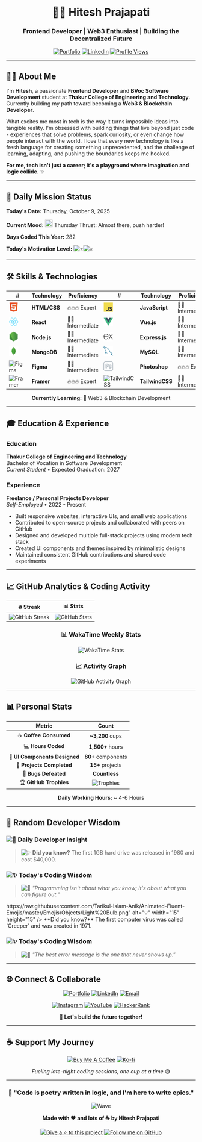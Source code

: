 <div align="center">

# 👨‍💻 Hitesh Prajapati

### Frontend Developer | Web3 Enthusiast | Building the Decentralized Future

[![Portfolio](https://img.shields.io/badge/Portfolio-Visit-00d9ff?style=for-the-badge&logo=firefox&logoColor=white)](https://levenine.vercel.app/)
[![LinkedIn](https://img.shields.io/badge/LinkedIn-Connect-0077B5?style=for-the-badge&logo=linkedin&logoColor=white)](http://linkedin.com/in/autistickyrios/)
[![Profile Views](https://komarev.com/ghpvc/?username=autistickyrios&label=Profile%20Views&color=00d9ff&style=for-the-badge)](https://github.com/autistickyrios)

</div>

---

## 👨‍💻 About Me

I'm **Hitesh**, a passionate **Frontend Developer** and **BVoc Software Development** student at **Thakur College of Engineering and Technology**. Currently building my path toward becoming a **Web3 & Blockchain Developer**.

What excites me most in tech is the way it turns impossible ideas into tangible reality. I'm obsessed with building things that live beyond just code - experiences that solve problems, spark curiosity, or even change how people interact with the world. I love that every new technology is like a fresh language for creating something unprecedented, and the challenge of learning, adapting, and pushing the boundaries keeps me hooked. 

**For me, tech isn't just a career; it's a playground where imagination and logic collide.** ✨

---

## 🎯 Daily Mission Status

<!-- DAILY_UPDATE_START -->
**Today's Date:** Thursday, October 9, 2025

**Current Mood:** <img src="https://raw.githubusercontent.com/Tarikul-Islam-Anik/Animated-Fluent-Emojis/master/Emojis/Travel%20and%20places/Rocket.png" alt="" width="20" height="20" /> Thursday Thrust: Almost there, push harder!

**Days Coded This Year:** 282

**Today's Motivation Level:** <img src="https://raw.githubusercontent.com/Tarikul-Islam-Anik/Animated-Fluent-Emojis/master/Emojis/Travel%20and%20places/Star.png" alt="⭐" width="15" height="15" /><img src="https://raw.githubusercontent.com/Tarikul-Islam-Anik/Animated-Fluent-Emojis/master/Emojis/Travel%20and%20places/Star.png" alt="⭐" width="15" height="15" />
<!-- DAILY_UPDATE_END -->

---

## 🛠️ Skills & Technologies

<div align="center">

| # | Technology | Proficiency | # | Technology | Proficiency |
|---|---|---|---|---|---|
| <img src="https://raw.githubusercontent.com/devicons/devicon/master/icons/html5/html5-original.svg" alt="HTML5" width="25" height="25" /> | **HTML/CSS** | 🔥🔥🔥 Expert | <img src="https://raw.githubusercontent.com/devicons/devicon/master/icons/javascript/javascript-original.svg" alt="JavaScript" width="25" height="25" /> | **JavaScript** | 💪💪 Intermediate |
| <img src="https://raw.githubusercontent.com/devicons/devicon/master/icons/react/react-original.svg" alt="React" width="25" height="25" /> | **React** | 💪💪 Intermediate | <img src="https://raw.githubusercontent.com/devicons/devicon/master/icons/vuejs/vuejs-original.svg" alt="Vue" width="25" height="25" /> | **Vue.js** | 💪💪 Intermediate |
| <img src="https://raw.githubusercontent.com/devicons/devicon/master/icons/nodejs/nodejs-original.svg" alt="Node.js" width="25" height="25" /> | **Node.js** | 💪💪 Intermediate | <img src="https://raw.githubusercontent.com/devicons/devicon/master/icons/express/express-original.svg" alt="Express.js" width="25" height="25" /> | **Express.js** | 💪💪 Intermediate |
| <img src="https://raw.githubusercontent.com/devicons/devicon/master/icons/mongodb/mongodb-original.svg" alt="MongoDB" width="25" height="25" /> | **MongoDB** | 💪💪 Intermediate | <img src="https://raw.githubusercontent.com/devicons/devicon/master/icons/mysql/mysql-original.svg" alt="MySQL" width="25" height="25" /> | **MySQL** | 💪💪 Intermediate |
| <img src="https://www.vectorlogo.zone/logos/figma/figma-icon.svg" alt="Figma" width="25" height="25" /> | **Figma** | 💪💪 Intermediate | <img src="https://raw.githubusercontent.com/devicons/devicon/master/icons/photoshop/photoshop-line.svg" alt="Photoshop" width="25" height="25" /> | **Photoshop** | 🔥🔥🔥 Expert |
| <img src="https://www.vectorlogo.zone/logos/framer/framer-icon.svg" alt="Framer" width="25" height="25" /> | **Framer** | 🔥🔥🔥 Expert | <img src="https://www.vectorlogo.zone/logos/tailwindcss/tailwindcss-icon.svg" alt="TailwindCSS" width="25" height="25" /> | **TailwindCSS** | 💪💪 Intermediate |

**Currently Learning:** 🔗 Web3 & Blockchain Development

</div>

---

## 🎓 Education & Experience

### **Education**
**Thakur College of Engineering and Technology**  
Bachelor of Vocation in Software Development  
*Current Student* • Expected Graduation: 2027

### **Experience**
**Freelance / Personal Projects Developer**  
*Self-Employed* • 2022 - Present
- Built responsive websites, interactive UIs, and small web applications
- Contributed to open-source projects and collaborated with peers on GitHub
- Designed and developed multiple full-stack projects using modern tech stack
- Created UI components and themes inspired by minimalistic designs
- Maintained consistent GitHub contributions and shared code experiments

---

## 📈 GitHub Analytics & Coding Activity

<div align="center">

| 🔥 **Streak** | 📊 **Stats** |
|:---:|:---:|
| ![GitHub Streak](https://streak-stats.demolab.com/?user=autistickyrios&theme=tokyonight_duo&hide_border=true&fire=00d9ff&ring=ff6b6b&currStreakLabel=00d9ff) | ![GitHub Stats](https://github-readme-stats.vercel.app/api?username=autistickyrios&show_icons=true&theme=tokyonight&hide_border=true&title_color=00d9ff&icon_color=ff6b6b&text_color=ffffff&bg_color=0d1117) |

### 📊 WakaTime Weekly Stats
![WakaTime Stats](https://github-readme-stats.vercel.app/api/wakatime?username=autistickyrios&theme=tokyonight&hide_border=true&title_color=00d9ff&text_color=ffffff&bg_color=0d1117)

### 📈 Activity Graph
![GitHub Activity Graph](https://github-readme-activity-graph.vercel.app/graph?username=autistickyrios&theme=tokyo-night&hide_border=true&bg_color=0d1117&color=00d9ff&line=ff6b6b&point=ffffff)

</div>

---

## 📊 Personal Stats

<div align="center">

| Metric | Count |
|:---:|:---:|
| ☕ **Coffee Consumed** | **~3,200** cups |
| 💻 **Hours Coded** | **1,500+** hours |
| 🎨 **UI Components Designed** | **80+** components |
| 🚀 **Projects Completed** | **15+** projects |
| 🐛 **Bugs Defeated** | **Countless** |
| 🏆 **GitHub Trophies** | ![Trophies](https://github-profile-trophy.vercel.app/?username=autistickyrios&theme=discord&no-frame=true&no-bg=true&margin-w=4&row=1&column=6) |

**Daily Working Hours:** ~ 4-6 Hours

</div>

---

## 🎲 Random Developer Wisdom

<!-- RANDOM_FACT_START -->
### <img src="https://raw.githubusercontent.com/Tarikul-Islam-Anik/Animated-Fluent-Emojis/master/Emojis/Activities/Direct%20Hit.png" alt="🎯" width="20" height="20" /> Daily Developer Insight
> <img src="https://raw.githubusercontent.com/Tarikul-Islam-Anik/Animated-Fluent-Emojis/master/Emojis/Objects/Light%20Bulb.png" alt="💡" width="15" height="15" /> **Did you know?** The first 1GB hard drive was released in 1980 and cost $40,000.

### <img src="https://raw.githubusercontent.com/Tarikul-Islam-Anik/Animated-Fluent-Emojis/master/Emojis/Travel%20and%20places/Sparkles.png" alt="✨" width="20" height="20" /> Today's Coding Wisdom
> <img src="https://raw.githubusercontent.com/Tarikul-Islam-Anik/Animated-Fluent-Emojis/master/Emojis/People/Brain.png" alt="🧠" width="15" height="15" /> *"Programming isn't about what you know; it's about what you can figure out."*
<!-- RANDOM_FACT_END -->https://raw.githubusercontent.com/Tarikul-Islam-Anik/Animated-Fluent-Emojis/master/Emojis/Objects/Light%20Bulb.png" alt="💡" width="15" height="15" /> **Did you know?** The first computer virus was called 'Creeper' and was created in 1971.

### <img src="https://raw.githubusercontent.com/Tarikul-Islam-Anik/Animated-Fluent-Emojis/master/Emojis/Travel%20and%20places/Sparkles.png" alt="✨" width="20" height="20" /> Today's Coding Wisdom
> <img src="https://raw.githubusercontent.com/Tarikul-Islam-Anik/Animated-Fluent-Emojis/master/Emojis/People/Brain.png" alt="🧠" width="15" height="15" /> *"The best error message is the one that never shows up."*
<!-- RANDOM_FACT_END -->

---

## 🌐 Connect & Collaborate

<div align="center">

[![Portfolio](https://img.shields.io/badge/Portfolio-Visit-FF5722?style=for-the-badge&logo=firefox&logoColor=white)](https://levenine.vercel.app/)
[![LinkedIn](https://img.shields.io/badge/LinkedIn-Connect-0077B5?style=for-the-badge&logo=linkedin&logoColor=white)](http://linkedin.com/in/autistickyrios/)
[![Email](https://img.shields.io/badge/Email-Contact-D14836?style=for-the-badge&logo=gmail&logoColor=white)](mailto:autistickyrios@gmail.com)

[![Instagram](https://img.shields.io/badge/Instagram-Follow-E4405F?style=for-the-badge&logo=instagram&logoColor=white)](https://www.instagram.com/detraquez)
[![YouTube](https://img.shields.io/badge/YouTube-Subscribe-FF0000?style=for-the-badge&logo=youtube&logoColor=white)](https://www.youtube.com/@LEVENINE)
[![HackerRank](https://img.shields.io/badge/HackerRank-Solve-2EC866?style=for-the-badge&logo=hackerrank&logoColor=white)](https://www.hackerrank.com/profile/autistickyrios)

**💬 Let's build the future together!**

</div>

---

## ☕ Support My Journey

<div align="center">

[![Buy Me A Coffee](https://img.shields.io/badge/Buy_Me_A_Coffee-FFDD00?style=for-the-badge&logo=buy-me-a-coffee&logoColor=black)](https://buymeacoffee.com/autistickyrios)
[![Ko-fi](https://img.shields.io/badge/Ko--fi-F16061?style=for-the-badge&logo=ko-fi&logoColor=white)](https://ko-fi.com/autistickyrios)

*Fueling late-night coding sessions, one cup at a time* 😅

</div>

---

<div align="center">

### 🌟 **"Code is poetry written in logic, and I'm here to write epics."**

![Wave](https://raw.githubusercontent.com/mayhemantt/mayhemantt/Update/svg/Bottom.svg)

**Made with ❤️ and lots of ☕ by Hitesh Prajapati**

[![Give a ⭐ to this project](https://img.shields.io/badge/Give%20a%20%E2%AD%90%20to%20this%20project-black?style=for-the-badge)](https://github.com/autistickyrios/autistickyrios)
[![Follow me on GitHub](https://img.shields.io/badge/Follow%20me%20on%20GitHub-00d9ff?style=for-the-badge&logo=github)](https://github.com/autistickyrios)

</div>
